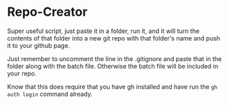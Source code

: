 # Repo-Creator
Super useful script, just paste it in a folder, run it, and it will turn the contents of that folder into a new git repo with that folder's name and push it to your github page.

Just remember to uncomment the line in the .gitignore and paste that in the folder along with the batch file. Otherwise the batch file will be included in your repo.

Know that this does require that you have gh installed and have run the ```gh auth login``` command already.
